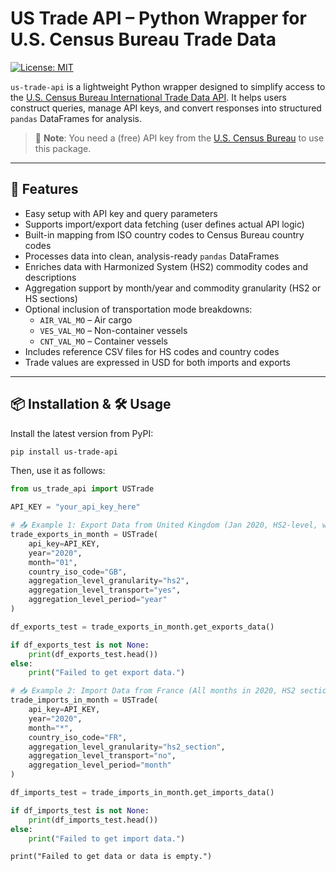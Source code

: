 # US Trade API – Python Wrapper for U.S. Census Bureau Trade Data

[![License: MIT](https://img.shields.io/badge/License-MIT-yellow.svg)](https://opensource.org/licenses/MIT)

`us-trade-api` is a lightweight Python wrapper designed to simplify access to the [U.S. Census Bureau International Trade Data API](https://www.census.gov/foreign-trade/reference/apis/index.html). It helps users construct queries, manage API keys, and convert responses into structured `pandas` DataFrames for analysis.

> 🔑 **Note**: You need a (free) API key from the [U.S. Census Bureau](https://api.census.gov/data/key_signup.html) to use this package.

---

## 🚀 Features

- Easy setup with API key and query parameters
- Supports import/export data fetching (user defines actual API logic)
- Built-in mapping from ISO country codes to Census Bureau country codes
- Processes data into clean, analysis-ready `pandas` DataFrames
- Enriches data with Harmonized System (HS2) commodity codes and descriptions
- Aggregation support by month/year and commodity granularity (HS2 or HS sections)
- Optional inclusion of transportation mode breakdowns:
  - `AIR_VAL_MO` – Air cargo
  - `VES_VAL_MO` – Non-container vessels
  - `CNT_VAL_MO` – Container vessels
- Includes reference CSV files for HS codes and country codes
- Trade values are expressed in USD for both imports and exports

---

## 📦 Installation & 🛠 Usage

Install the latest version from PyPI:

```bash
pip install us-trade-api
```

Then, use it as follows:

```python
from us_trade_api import USTrade

API_KEY = "your_api_key_here"

# 📤 Example 1: Export Data from United Kingdom (Jan 2020, HS2-level, with transport mode)
trade_exports_in_month = USTrade(
    api_key=API_KEY,
    year="2020",
    month="01",
    country_iso_code="GB",
    aggregation_level_granularity="hs2",
    aggregation_level_transport="yes", 
    aggregation_level_period="year"
)

df_exports_test = trade_exports_in_month.get_exports_data()

if df_exports_test is not None:
    print(df_exports_test.head())
else:
    print("Failed to get export data.")

# 📥 Example 2: Import Data from France (All months in 2020, HS2 section-level, no transport mode)
trade_imports_in_month = USTrade(
    api_key=API_KEY,
    year="2020",
    month="*",
    country_iso_code="FR",
    aggregation_level_granularity="hs2_section",
    aggregation_level_transport="no", 
    aggregation_level_period="month"
)

df_imports_test = trade_imports_in_month.get_imports_data()

if df_imports_test is not None:
    print(df_imports_test.head())
else:
    print("Failed to get import data.")
```

    print("Failed to get data or data is empty.")

